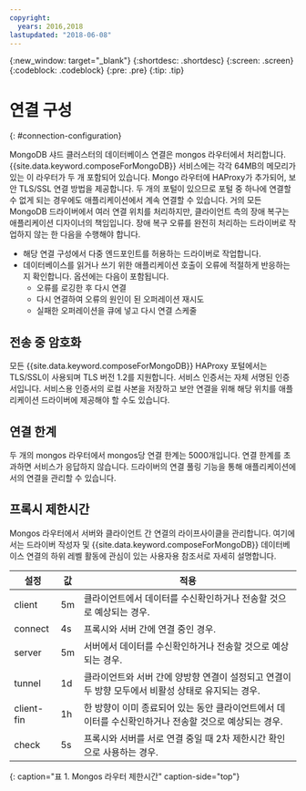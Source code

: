 ```yaml
---
copyright:
  years: 2016,2018
lastupdated: "2018-06-08"
---
```


{:new_window: target="_blank"}
{:shortdesc: .shortdesc}
{:screen: .screen}
{:codeblock: .codeblock}
{:pre: .pre}
{:tip: .tip}

# 연결 구성
{: #connection-configuration}

MongoDB 샤드 클러스터의 데이터베이스 연결은 mongos 라우터에서 처리합니다. {{site.data.keyword.composeForMongoDB}} 서비스에는 각각 64MB의 메모리가 있는 이 라우터가 두 개 포함되어 있습니다. Mongo 라우터에 HAProxy가 추가되어, 보안 TLS/SSL 연결 방법을 제공합니다. 두 개의 포털이 있으므로 포털 중 하나에 연결할 수 없게 되는 경우에도 애플리케이션에서 계속 연결할 수 있습니다. 거의 모든 MongoDB 드라이버에서 여러 연결 위치를 처리하지만, 클라이언트 측의 장애 복구는 애플리케이션 디자이너의 책임입니다. 장애 복구 오류를 완전히 처리하는 드라이버로 작업하지 않는 한 다음을 수행해야 합니다.
* 해당 연결 구성에서 다중 엔드포인트를 허용하는 드라이버로 작업합니다.
* 데이터베이스를 읽거나 쓰기 위한 애플리케이션 호출이 오류에 적절하게 반응하는지 확인합니다. 옵션에는 다음이 포함됩니다.
  + 오류를 로깅한 후 다시 연결
  + 다시 연결하여 오류의 원인이 된 오퍼레이션 재시도
  + 실패한 오퍼레이션을 큐에 넣고 다시 연결 스케줄

## 전송 중 암호화

모든 {{site.data.keyword.composeForMongoDB}} HAProxy 포털에서는 TLS/SSL이 사용되며 TLS 버전 1.2를 지원합니다. 서비스 인증서는 자체 서명된 인증서입니다. 서비스용 인증서의 로컬 사본을 저장하고 보안 연결을 위해 해당 위치를 애플리케이션 드라이버에 제공해야 할 수도 있습니다.

## 연결 한계

두 개의 mongos 라우터에서 mongos당 연결 한계는 5000개입니다. 연결 한계를 초과하면 서비스가 응답하지 않습니다. 드라이버의 연결 풀링 기능을 통해 애플리케이션에서의 연결을 관리할 수 있습니다.

## 프록시 제한시간

Mongos 라우터에서 서버와 클라이언트 간 연결의 라이프사이클을 관리합니다. 여기에서는 드라이버 작성자 및 {{site.data.keyword.composeForMongoDB}} 데이터베이스 연결의 하위 레벨 활동에 관심이 있는 사용자용 참조서로 자세히 설명합니다.

설정 |값 | 적용
----------|-----------|-----------
client | 5m | 클라이언트에서 데이터를 수신확인하거나 전송할 것으로 예상되는 경우.
connect | 4s | 프록시와 서버 간에 연결 중인 경우.
server | 5m | 서버에서 데이터를 수신확인하거나 전송할 것으로 예상되는 경우.
tunnel | 1d | 클라이언트와 서버 간에 양방향 연결이 설정되고 연결이 두 방향 모두에서 비활성 상태로 유지되는 경우.
client-fin | 1h | 한 방향이 이미 종료되어 있는 동안 클라이언트에서 데이터를 수신확인하거나 전송할 것으로 예상되는 경우.
check | 5s | 프록시와 서버를 서로 연결 중일 때 2차 제한시간 확인으로 사용하는 경우.
{: caption="표 1. Mongos 라우터 제한시간" caption-side="top"}
